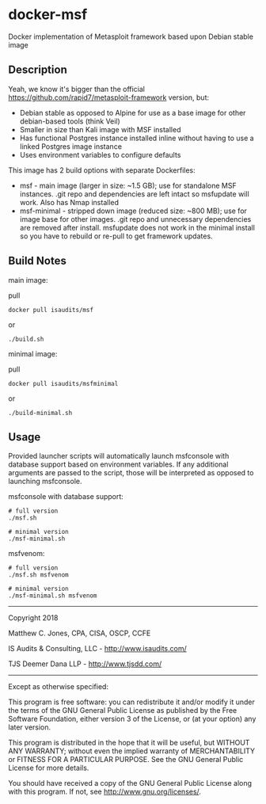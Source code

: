 # docker-msf

Docker implementation of Metasploit framework based upon Debian stable image


## Description

Yeah, we know it's bigger than the official https://github.com/rapid7/metasploit-framework version, but:
* Debian stable as opposed to Alpine for use as a base image for other debian-based tools (think Veil)
* Smaller in size than Kali image with MSF installed
* Has functional Postgres instance installed inline without having to use a linked Postgres image instance
* Uses environment variables to configure defaults

This image has 2 build options with separate Dockerfiles:
* msf - main image (larger in size: ~1.5 GB); use for standalone MSF instances. .git repo and dependencies are left
intact so msfupdate will work. Also has Nmap installed
* msf-minimal - stripped down image (reduced size: ~800 MB); use for image base for other images. .git repo and
unnecessary dependencies are removed after install. msfupdate does not work in the minimal install so you
have to rebuild or re-pull to get framework updates.


## Build Notes
main image:

pull

    docker pull isaudits/msf
    
or

    ./build.sh
    
minimal image:

pull

    docker pull isaudits/msfminimal
    
or

    ./build-minimal.sh
    

## Usage
Provided launcher scripts will automatically launch msfconsole with database support based
on environment variables. If any additional arguments are passed to the script, those will
be interpreted as opposed to launching msfconsole.

msfconsole with database support:

    # full version
    ./msf.sh
    
    # minimal version
    ./msf-minimal.sh

msfvenom:

    # full version
    ./msf.sh msfvenom
    
    # minimal version
    ./msf-minimal.sh msfvenom


--------------------------------------------------------------------------------

Copyright 2018

Matthew C. Jones, CPA, CISA, OSCP, CCFE

IS Audits & Consulting, LLC - <http://www.isaudits.com/>

TJS Deemer Dana LLP - <http://www.tjsdd.com/>

--------------------------------------------------------------------------------

Except as otherwise specified:

This program is free software: you can redistribute it and/or modify it under
the terms of the GNU General Public License as published by the Free Software
Foundation, either version 3 of the License, or (at your option) any later
version.

This program is distributed in the hope that it will be useful, but WITHOUT ANY
WARRANTY; without even the implied warranty of MERCHANTABILITY or FITNESS FOR A
PARTICULAR PURPOSE. See the GNU General Public License for more details.

You should have received a copy of the GNU General Public License along with
this program. If not, see <http://www.gnu.org/licenses/>.